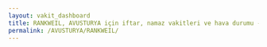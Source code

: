 ```yaml
---
layout: vakit_dashboard
title: RANKWEIL, AVUSTURYA için iftar, namaz vakitleri ve hava durumu - ilçe/eyalet seç
permalink: /AVUSTURYA/RANKWEIL/
---
```


<script type="text/javascript">
  var GLOBAL_COUNTRY = 'AVUSTURYA';
  var GLOBAL_CITY = 'RANKWEIL';
  var GLOBAL_STATE = '';
  var lat = 72;
  var lon = 21;
</script>
